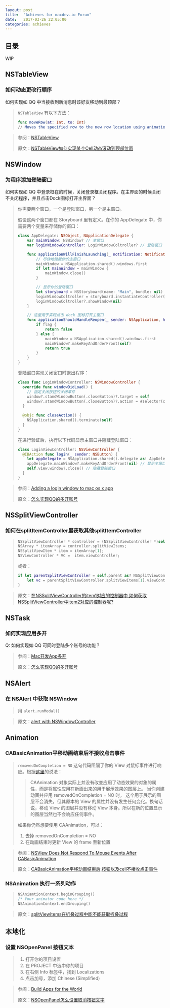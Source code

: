 ```yaml
---
layout: post
title:  "Achieves for macdev.io Forum"
date:   2017-03-26 22:05:00
categories: achieves
---
```


## 目录

WIP

## NSTableView

### 如何动态更改行顺序

如何实现如 QQ 中当接收到新消息时该好友移动到最顶部？

>  `NSTableView` 有以下方法：
>
>  ```swift
>  func moveRow(at: Int, to: Int)
>  // Moves the specified row to the new row location using animation.
>  ```

> 参阅：[NSTableView](https://developer.apple.com/reference/appkit/nstableview)
>
> 原文：[NSTableView如何实现某个Cell动态滚动到顶部位置](https://ask.macdev.io/?thread-15.htm)



## NSWindow

### 为程序添加登陆窗口

如何实现如 QQ 中登录框在的时候，关闭登录框关闭程序。在主界面的时候关闭不关闭程序，并且点击Dock图标打开主界面？

> 你需要两个窗口，一个是登陆窗口，另一个是主窗口。
>
> 假设这两个窗口都在 Storyboard 里有定义。在你的 AppDelegate 中，你需要两个变量来存储你的窗口：
>
> ```swift
> class AppDelegate: NSObject, NApplicationDelegate {
>     var mainWindow: NSWindow? // 主窗口
>     var loginWindowController: LoginWindowColtroller? // 登陆窗口
>
>     func applicationWillFinishLaunching(_ notification: Notification) {
>         // 尽快地隐藏你的主窗口
>         mainWindow = NSApplication.shared().windows.first
>         if let mainWindow = mainWindow {
>             mainWindow.close()
>         }
>
>         // 显示你的登陆窗口
>         let storyboard = NSStoryboard(name: "Main", bundle: nil)
>         loginWindowColtroller = storyboard.instantiateController(withIdentifier: "loginWindowController") as? LoginWindowController
>         loginWindowColtroller?.showWindow(nil)
>     }
>
>     // 这里用于实现点击 dock 图标打开主窗口
>     func applicationShouldHandleReopen(_ sender: NSApplication, hasVisibleWindows flag: Bool) -> Bool {
>         if flag {
>             return false
>         } else {
>             mainWindow = NSApplication.shared().windows.first
>             mainWindow?.makeKeyAndOrderFront(self)
>             return true
>         }
>     }
> }
> ```
>
> 登陆窗口实现关闭窗口时退出程序：
>
> ```swift
> class func LoginWindowController: NSWindowController {
>   override func windowDidLoad() {
>     // 指定关闭按钮的关闭事件
>     window?.standWindowButton(.closeButton)?.target = self
>     window?.standWindowButton(.closeButton)?.action = #selector(closeAction)
>   }
>   
>   @objc func closeAction() {
>     NSApplication.shared().terminate(self)
>   }
> }
> ```
>
> 在进行验证后，执行以下代码显示主窗口并隐藏登陆窗口：
>
> ```swift
> class LoginViewController: NSViewController {
>   @IBAction func login(_ sender: NSButton) {
>     let appDelegate = NSApplication.shared().delegate as! AppDelegate
>     appDelegate.mainWindow?.makeKeyAndOrderFront(nil) // 显示主窗口
>     self.view.window?.close() // 隐藏登陆窗口
>   }
> }
> ```

> 参阅：[Adding a login window to mac os x app](https://sqllyw.wordpress.com/2013/09/29/adding-a-login-window-to-mac-os-x-app/)
>
> 原文：[怎么实现QQ的多开账号](https://ask.macdev.io/?thread-2.htm)



## NSSplitViewController 

### 如何在splitItemController里获取其他splitItemController

> ```objective-c
> NSSplitViewController * controller = (NSSplitViewController *)self.view.window.contentViewController;
> NSArray * itemArray = controller.splitViewItems;
> NSSplitViewItem * item = itemArray[1];
> NSViewController * VC =  item.viewController;
> ```
>
> 或者：
>
> ```swift
> if let parentSplitViewController = self.parent as? NSSplitViewController ?? nil {
>     let vc = parentSplitViewController.splitViewItems[1].viewController
> }
> ```

> 原文：[在NSSplitViewController的item1对应的控制器中 如何获取NSSplitViewController中item2对应的控制器呢?](https://ask.macdev.io/?thread-10.htm)

## NSTask

### 如何实现应用多开

Q: 如何实现如 QQ 可同时登陆多个账号的功能？

> 参阅：[Mac开发App多开](http://www.jianshu.com/p/0096fc7cbde9)
>
> 原文：[怎么实现QQ的多开账号](https://ask.macdev.io/?thread-2.htm)



## NSAlert

### 在 NSAlert 中获取 NSWindow

> 用 `alert.runModal()`

> 原文：[alert with NSWindowController](https://ask.macdev.io/?thread-13.htm)

## Animation

### CABasicAnimation平移动画结束后不接收点击事件

>`removedOnCompletion = NO` 这句代码阻隔了你的 View 对鼠标事件进行响应。根据[这里](http://stackoverflow.com/a/13655535/6692025)的说法：
>
>> CAAnimation 对象实际上并没有改变应用了动态效果的对象的属性，而是将属性应用在新画出来的用于展示效果的图层上。 当你创建动画并应用 removedOnCompletion = NO 时， 这个用于展示的图层不会消失，但其原本的 View 的属性并没有发生任何变化。换句话说，移动 View 的图层并没有移动 View 本身。所以在新的位置显示的图层当然也不会响应任何事件。
>
>如果你仍然想要使用 CAAnimation，可以：
>
>1. 去掉 removedOnCompletion = NO
>2. 在动画结束时更新 View 的 frame 至新位置

> 参阅：[NSView Does Not Respond To Mouse Events After CABasicAnimation](http://stackoverflow.com/questions/13651591/nsview-does-not-respond-to-mouse-events-after-cabasicanimation)
>
> 原文：[CABasicAnimation平移动画结束后,按钮以及cell不接收点击事件](https://ask.macdev.io/?thread-4.htm)

### NSAnimation 执行一系列动作

> ```swift
> NSAniamtionContext.beginGrouping()
> /* Your animator code here */
> NSAnimationContext.endGrouping()
> ```

> 原文：[splitViewItems在折叠过程中能不能获取折叠过程](https://ask.macdev.io/?thread-7.htm)



## 本地化

### 设置 NSOpenPanel 按钮文本

> 1. 打开你的项目设置
> 2. 在 PROJECT 中选中你的项目
> 3. 在右侧 Info 标签中，找到 Localizations
> 4. 点击加号，添加 Chinese (Simplified)

> 参阅：[Build Apps for the World](https://developer.apple.com/internationalization/)
>
> 原文：[NSOpenPanel怎么设置取消按钮文字](https://ask.macdev.io/?thread-3.htm)

